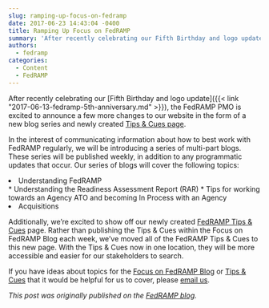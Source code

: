 ```yaml
---
slug: ramping-up-focus-on-fedramp
date: 2017-06-23 14:43:04 -0400
title: Ramping Up Focus on FedRAMP
summary: 'After recently celebrating our Fifth Birthday and logo update, the FedRAMP PMO is excited to announce a few more changes to our website in the form of a new blog series and newly created Tips & Cues page. In the interest of communicating information about how to best work with FedRAMP regularly, we will be'
authors:
  - fedramp
categories:
  - Content
  - FedRAMP
---
```


After recently celebrating our [Fifth Birthday and logo update]({{< link "2017-06-13-fedramp-5th-anniversary.md" >}}), the FedRAMP PMO is excited to announce a few more changes to our website in the form of a new blog series and newly created [Tips & Cues page](https://www.fedramp.gov/?p=66820).

In the interest of communicating information about how to best work with FedRAMP regularly, we will be introducing a series of multi-part blogs. These series will be published weekly, in addition to any programmatic updates that occur. Our series of blogs will cover the following topics:

<li class="first-child">
  Understanding FedRAMP
</li>
  * Understanding the Readiness Assessment Report (RAR)
  * Tips for working towards an Agency ATO and becoming In Process with an Agency
<li class="last-child">
  Acquisitions
</li>

Additionally, we’re excited to show off our newly created [FedRAMP Tips & Cues](https://www.fedramp.gov/resources/fedramp-tips-cues/) page. Rather than publishing the Tips & Cues within the Focus on FedRAMP Blog each week, we’ve moved all of the FedRAMP Tips & Cues to this new page. With the Tips & Cues now in one location, they will be more accessible and easier for our stakeholders to search.

If you have ideas about topics for the [Focus on FedRAMP Blog](https://www.fedramp.gov/focus-on-fedramp/) or [Tips & Cues](https://www.fedramp.gov/resources/fedramp-tips-cues/) that it would be helpful for us to cover, please [email us](mailto:info@fedramp.gov).

_This post was originally published on the [FedRAMP blog](https://www.fedramp.gov/focus-on-fedramp/)._